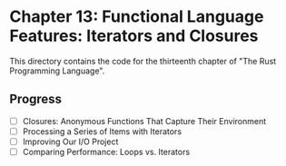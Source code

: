 # Chapter 13: Functional Language Features: Iterators and Closures

This directory contains the code for the thirteenth chapter of "The Rust
Programming Language".

## Progress

- [ ] Closures: Anonymous Functions That Capture Their Environment
- [ ] Processing a Series of Items with Iterators
- [ ] Improving Our I/O Project
- [ ] Comparing Performance: Loops vs. Iterators